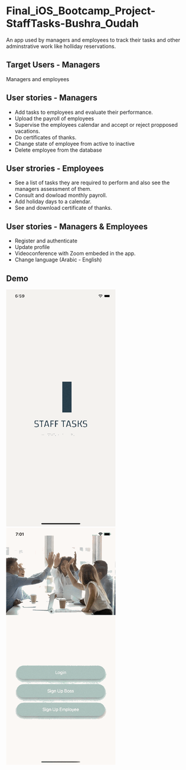 # Final_iOS_Bootcamp_Project-StaffTasks-Bushra_Oudah
An app used by managers and employees to track their tasks and other adminstrative work like holliday reservations.


## Target Users - Managers
Managers and employees


## User stories - Managers
   - Add tasks to employees and evaluate their performance.
   - Upload the payroll of employees
   - Supervise the employees calendar and accept or reject propposed vacations.
   - Do certificates of thanks.
   - Change state of employee from active to inactive
   - Delete employee from the database


## User strories - Employees
   - See a list of tasks they are required to perform and also see the managers assessment of them.
   - Consult and dowload monthly payroll.
   - Add holiday days to a calendar.
   - See and download certificate of thanks. 


## User stories - Managers & Employees
   - Register and authenticate
   - Update profile
   - Videoconference with Zoom embeded in the app.
   - Change language (Arabic - English)

## Demo
![](StaffTaskBoss.gif)
![](StaffTaskEemployee.gif)
